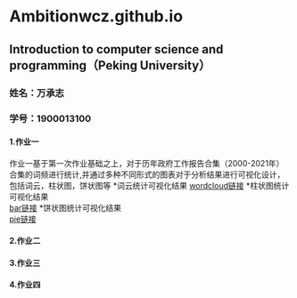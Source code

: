 # Ambitionwcz.github.io
## Introduction to computer science and programming（Peking University） 

### 姓名：万承志
### 学号：1900013100

#### 1.作业一
作业一基于第一次作业基础之上，对于历年政府工作报告合集（2000-2021年）合集的词频进行统计,并通过多种不同形式的图表对于分析结果进行可视化设计，包括词云，柱状图，饼状图等
*词云统计可视化结果 
[wordcloud链接](https://Ambitionwcz.github.io/历年政府工作报告合集词云.html)
*柱状图统计可视化结果  
[bar链接](https://Ambitionwcz.github.io/历年政府工作报告词频统计柱状图.html)
*饼状图统计可视化结果  
[pie链接](https://Ambitionwcz.github.io/历年政府工作报告饼状图.html)


#### 2.作业二

#### 3.作业三


#### 4.作业四


